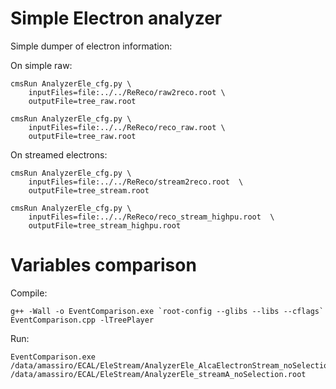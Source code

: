 Simple Electron analyzer
==================

Simple dumper of electron information:

On simple raw:

    cmsRun AnalyzerEle_cfg.py \
        inputFiles=file:../../ReReco/raw2reco.root \
        outputFile=tree_raw.root

    cmsRun AnalyzerEle_cfg.py \
        inputFiles=file:../../ReReco/reco_raw.root \
        outputFile=tree_raw.root

On streamed electrons:

    cmsRun AnalyzerEle_cfg.py \
        inputFiles=file:../../ReReco/stream2reco.root  \
        outputFile=tree_stream.root

    cmsRun AnalyzerEle_cfg.py \
        inputFiles=file:../../ReReco/reco_stream_highpu.root  \
        outputFile=tree_stream_highpu.root




Variables comparison
====

Compile:

    g++ -Wall -o EventComparison.exe `root-config --glibs --libs --cflags` EventComparison.cpp -lTreePlayer

Run:

    EventComparison.exe    /data/amassiro/ECAL/EleStream/AnalyzerEle_AlcaElectronStream_noSelection.root    /data/amassiro/ECAL/EleStream/AnalyzerEle_streamA_noSelection.root







